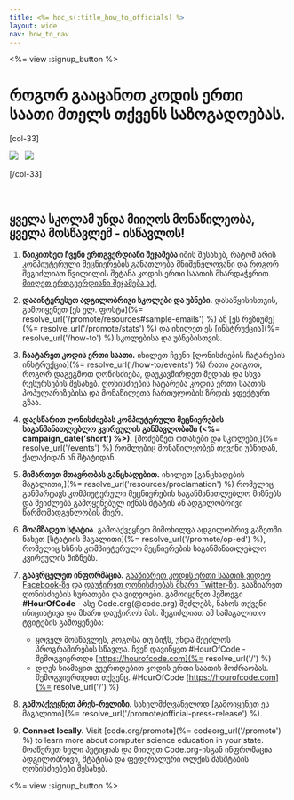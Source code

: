 ```yaml
---
title: <%= hoc_s(:title_how_to_officials) %>
layout: wide
nav: how_to_nav
---
```

<%= view :signup_button %>

# როგორ გააცანოთ კოდის ერთი საათი მთელს თქვენს საზოგადოებას.

[col-33]

![](/images/fit-275/highlight-obama.png)&nbsp;&nbsp;&nbsp;![](/images/fit-246/dan.jpg)

[/col-33]

<p style="clear:both">&nbsp;</p>

## ყველა სკოლამ უნდა მიიღოს მონაწილეობა, ყველა მოსწავლემ - ისწავლოს!

1. **წაიკითხეთ ჩვენი ერთგვერდიანი შეჯამება** იმის შესახებ, რატომ არის კომპიუტერული მეცნიერების განათლება მნიშვნელოვანი და როგორ შეგიძლიათ წვილილის შეტანა კოდის ერთი საათის მხარდაჭერით. [მიიღეთ ერთგვერდიანი შეჯამება აქ.](/files/hoc-one-pager.pdf)

2. **დააინტერესეთ ადგილობრივი სკოლები და უბნები.** დასაწყისისთვის, გამოიყენეთ [ეს ელ. ფოსტა](%= resolve_url('/promote/resources#sample-emails') %) ან [ეს რეზიუმე](%= resolve_url('/promote/stats') %) და იხილეთ ეს [ინსტრუქცია](%= resolve_url('/how-to') %) სკოლებისა და უბნებისთვის.

3. **ჩაატარეთ კოდის ერთი საათი.** იხილეთ ჩვენი [ღონისძიების ჩატარების ინსტრუქცია](%= resolve_url('/how-to/events') %) რათა გაიგოთ, როგორ დაგეგმოთ ღონისძიება, დაუკავშირდეთ მედიას და სხვა რესურსების შესახებ. ღონისძიების ჩატარება კოდის ერთი საათის პოპულარიზებისა და მონაწილეთა ჩართულობის ზრდის ეფექტური გზაა.

4. **დაესწარით ღონისძიებას კომპიუტერული მეცნიერების საგანმანათლებლო კვირეულის განმავლობაში (<%= campaign_date('short') %>).** [მოძებნეთ ოთახები და სკოლები,](%= resolve_url('/events') %) რომლებიც მონაწილეობენ თქვენი უბნიდან, ქალაქიდან ან შტატიდან.

5. **მიმართეთ მთავრობას განცხადებით.** იხილეთ [განცხადების მაგალითი,](%= resolve_url('resources/proclamation') %) რომელიც განმარტავს კომპიუტერული მეცნიერების საგანმანათლებლო მიზნებს და შეიძლება გამოყენებულ იქნას შტატის ან ადგილობრივი წარმომადგენლობის მიერ.

6. **მოამზადეთ სტატია**. გამოაქვეყნეთ მიმოხილვა ადგილობრივ გაზეთში. ნახეთ [სტატიის მაგალითი](%= resolve_url('/promote/op-ed') %), რომელიც ხსნის კომპიუტერული მეცნიერების საგანმანათლებლო კვირეულის მიზნებს.

7. **გაავრცელეთ ინფორმაცია.** [გააზიარეთ კოდის ერთი საათის ვიდეო Facebook-ზე](https://www.facebook.com/sharer/sharer.php?u=http%3A%2F%2Fhourofcode.com%2Fus) და [დაუჭირეთ ღონისძიებას მხარი Twitter-ზე](https://twitter.com/intent/tweet?url=http%3A%2F%2Fhourofcode.com&text=I%27m%20participating%20in%20this%20year%27s%20%23HourOfCode%2C%20are%20you%3F%20%40codeorg&original_referer=https%3A%2F%2Fwww.google.com%2Furl%3Fq%3Dhttps%253A%252F%252Ftwitter.com%252Fshare%253Fhashtags%253D%2526amp%253Brelated%253Dcodeorg%2526amp%253Btext%253DI%252527m%252Bparticipating%252Bin%252Bthis%252Byear%252527s%252B%252523HourOfCode%25252C%252Bare%252Byou%25253F%252B%252540codeorg%2526amp%253Burl%253Dhttp%25253A%25252F%25252Fhourofcode.com%26sa%3DD%26sntz%3D1%26usg%3DAFQjCNE1GLTUbKZfMlEh9Aj5w0iswz6PYQ&related=codeorg&hashtags=). გააზიარეთ ღონისძიების სურათები და ვიდეოები. გამოიყენეთ ჰეშთეგი **#HourOfCode** - ასე Code.org(@code.org) შეძლებს, ნახოს თქვენი ინიციატივა და მხარი დაუჭიროს მას. შეგიძლიათ ამ სამაგალითო ტვიტების გამოყენება:
    
    - ყოველ მოსწავლეს, გოგოსა თუ ბიჭს, უნდა შეეძლოს პროგრამირების სწავლა. ჩვენ დავიწყეთ #HourOfCode - შემოგვიერთდი [https://hourofcode.com](%= resolve_url('/') %)
    - დღეს სიამაყით ვუერთდებით კოდის ერთი საათის მოძრაობას. შემოგვიერთდით თქვენც. #HourOfCode [https://hourofcode.com](%= resolve_url('/') %)   
          
        

8. **გამოაქვეყნეთ პრეს-რელიზი.** სახელმძღვანელოდ [გამოიყენეთ ეს მაგალითი](%= resolve_url('/promote/official-press-release') %).

9. **Connect locally.** Visit [code.org/promote](%= codeorg_url('/promote') %) to learn more about computer science education in your state. მოაწერეთ ხელი პეტიციას და მიიღეთ Code.org-ისგან ინფრომაცია ადგილობრივი, შტატისა და ფედერალური ოლქის მასშტაბის ღონისძიებები შესახებ.

<%= view :signup_button %>